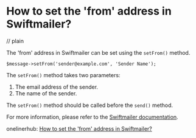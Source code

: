 # How to set the 'from' address in Swiftmailer?
// plain

The 'from' address in Swiftmailer can be set using the `setFrom()` method.

```
$message->setFrom('sender@example.com', 'Sender Name');
```

The `setFrom()` method takes two parameters:

1. The email address of the sender.
2. The name of the sender.

The `setFrom()` method should be called before the `send()` method.

For more information, please refer to the [Swiftmailer documentation](https://swiftmailer.symfony.com/docs/sending.html#setting-the-from-address).

onelinerhub: [How to set the 'from' address in Swiftmailer?](https://onelinerhub.com/php-swiftmailer/how-to-set-the--from--address-in-swiftmailer)